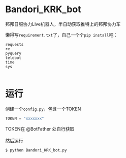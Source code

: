 # Bandori_KRK_bot
邦邦日服协力Live机器人，半自动获取推特上的邦邦协力车

懒得写`requirement.txt`了，自己一个个`pip install`吧：</br>

`requests`</br>`re`</br>`pyquery`</br>`telebot`</br>`time`</br>`sys`</br>
</br>
# 运行
创建一个`config.py`，包含一个TOKEN</br>
```python
TOKEN = "xxxxxxx"
```
TOKEN在 @BotFather 处自行获取</br></br>
然后运行</br>
```shell
$ python Bandori_KRK_bot.py
```
